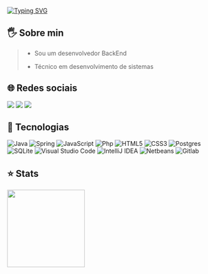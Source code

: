 [![Typing SVG](https://readme-typing-svg.herokuapp.com?font=Fira+Code&pause=1000&color=F78BAF&random=false&width=435&lines=Olá!+Meu+nome+é+Guilherme+Santana+%F0%9F%99%8B%F0%9F%8F%BD%E2%80%8D%E2%99%80%EF%B8%8F;Eu+sou+Desenvolvedor+BackEnd+%F0%9F%93%B1;Welcome!+%F0%9F%A9%B7)](https://git.io/typing-svg)

## 🖐️ Sobre min 

> - Sou um desenvolvedor BackEnd
>
> - Técnico em desenvolvimento de sistemas
>
>

## 🌐 Redes sociais 

<div> 
  <a href="https://www.linkedin.com/in/guilherme-sant/" target="_blank"><img src="https://img.shields.io/badge/linkedin-%230077B5.svg?style=for-the-badge&logo=linkedin&logoColor=white" target="_blank"></a>
  <a href = "https://www.instagram.com/guiszw/"><img src="https://img.shields.io/badge/Instagram-E4405F?style=for-the-badge&logo=instagram&logoColor=white" target="_blank"></a>
  <a href="https://api.whatsapp.com/send?phone=5571988844377" target="_blank"><img src="https://img.shields.io/badge/WhatsApp-25D366?style=for-the-badge&logo=whatsapp&logoColor=white" target="_blank"></a>
</div>

## 🚀 Tecnologias  

 ![Java](https://img.shields.io/badge/java-%23ED8B00.svg?style=for-the-badge&logo=openjdk&logoColor=white)
 ![Spring](https://img.shields.io/badge/spring-%236DB33F.svg?style=for-the-badge&logo=spring&logoColor=white)
  ![JavaScript](https://img.shields.io/badge/javascript-%23323330.svg?style=for-the-badge&logo=javascript&logoColor=%23F7DF1E)
 ![Php](https://img.shields.io/badge/PHP-777BB4?style=for-the-badge&logo=php&logoColor=white)
 ![HTML5](https://img.shields.io/badge/html5-%23E34F26.svg?style=for-the-badge&logo=html5&logoColor=white)
 ![CSS3](https://img.shields.io/badge/css3-%231572B6.svg?style=for-the-badge&logo=css3&logoColor=white)
 ![Postgres](https://img.shields.io/badge/postgres-%23316192.svg?style=for-the-badge&logo=postgresql&logoColor=white)
 ![SQLite](https://img.shields.io/badge/sqlite-%2307405e.svg?style=for-the-badge&logo=sqlite&logoColor=white)
 ![Visual Studio Code](https://img.shields.io/badge/Visual%20Studio%20Code-0078d7.svg?style=for-the-badge&logo=visual-studio-code&logoColor=white)
 ![IntelliJ IDEA](https://img.shields.io/badge/IntelliJIDEA-000000.svg?style=for-the-badge&logo=intellij-idea&logoColor=white)
 ![Netbeans](https://img.shields.io/badge/apache%20netbeans-1B6AC6?style=for-the-badge&logo=apache%20netbeans%20IDE&logoColor=white)
 ![Gitlab](	https://img.shields.io/badge/GitLab-330F63?style=for-the-badge&logo=gitlab&logoColor=white)

## ⭐ Stats

<div>
<a href="https://github.com/guixsz">
<img height="180em" src="https://github-readme-stats.vercel.app/api/top-langs/?username=guixsz&layout=compact&langs_count=6&theme=tokyonight"/>
</div>
